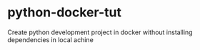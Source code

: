 # python-docker-tut
Create python development project in docker without installing dependencies in local achine 
